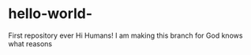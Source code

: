 # hello-world-
First repository ever 
Hi Humans! 
I am making this branch for God knows what reasons 
